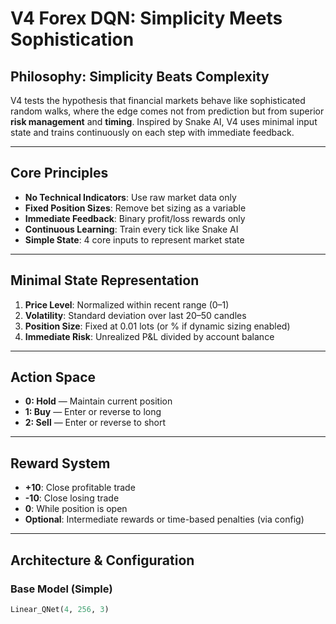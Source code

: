 # V4 Forex DQN: Simplicity Meets Sophistication

## Philosophy: Simplicity Beats Complexity

V4 tests the hypothesis that financial markets behave like sophisticated random walks, where the edge comes not from prediction but from superior **risk management** and **timing**. Inspired by Snake AI, V4 uses minimal input state and trains continuously on each step with immediate feedback.

---

## Core Principles

- **No Technical Indicators**: Use raw market data only  
- **Fixed Position Sizes**: Remove bet sizing as a variable  
- **Immediate Feedback**: Binary profit/loss rewards only  
- **Continuous Learning**: Train every tick like Snake AI  
- **Simple State**: 4 core inputs to represent market state

---

## Minimal State Representation

1. **Price Level**: Normalized within recent range (0–1)  
2. **Volatility**: Standard deviation over last 20–50 candles  
3. **Position Size**: Fixed at 0.01 lots (or % if dynamic sizing enabled)  
4. **Immediate Risk**: Unrealized P&L divided by account balance

---

## Action Space

- **0: Hold** — Maintain current position  
- **1: Buy** — Enter or reverse to long  
- **2: Sell** — Enter or reverse to short

---

## Reward System

- **+10**: Close profitable trade  
- **-10**: Close losing trade  
- **0**: While position is open  
- **Optional**: Intermediate rewards or time-based penalties (via config)

---

## Architecture & Configuration

### Base Model (Simple)
```python
Linear_QNet(4, 256, 3)